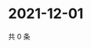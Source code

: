 # 2021-12-01

共 0 条

<!-- BEGIN WEIBO -->
<!-- 最后更新时间 Wed Dec 01 2021 14:22:33 GMT+0800 (China Standard Time) -->

<!-- END WEIBO -->

